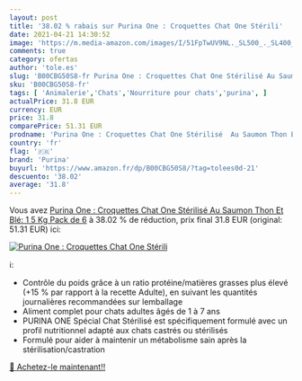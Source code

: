 ```yaml
---
layout: post
title: '38.02 % rabais sur Purina One : Croquettes Chat One Stérili'
date: 2021-04-21 14:30:52
image: 'https://m.media-amazon.com/images/I/51FpTwUV9NL._SL500_._SL400_.jpg'
comments: true
category: ofertas
author: 'tole.es'
slug: 'B00CBG50S8-fr Purina One : Croquettes Chat One Stérilisé Au Saumon Thon...'
sku: 'B00CBG50S8-fr'
tags: [ 'Animalerie','Chats','Nourriture pour chats','purina', ]
actualPrice: 31.8 EUR
currency: EUR
price: 31.8
comparePrice: 51.31 EUR
prodname: 'Purina One : Croquettes Chat One Stérilisé  Au Saumon Thon Et Blé: 1 5 Kg  Pack de 6'
country: 'fr'
flag: '🇫🇷'
brand: 'Purina'
buyurl: 'https://www.amazon.fr/dp/B00CBG50S8/?tag=tolees0d-21'
descuento: '38.02'
average: '31.8'
---
```


Vous avez [Purina One : Croquettes Chat One Stérilisé  Au Saumon Thon Et Blé: 1 5 Kg  Pack de 6](https://www.amazon.fr/dp/B00CBG50S8/?tag=tolees0d-21)  à  38.02 % de réduction, prix final  31.8 EUR (original: 51.31 EUR) ici:

[![Purina One : Croquettes Chat One Stérili](https://m.media-amazon.com/images/I/51FpTwUV9NL._SL500_._SL400_.jpg)](https://www.amazon.fr/dp/B00CBG50S8/?tag=tolees0d-21)

ℹ️:

- Contrôle du poids grâce à un ratio protéine/matières grasses plus élevé (+15 % par rapport à la recette Adulte), en suivant les quantités journalières recommandées sur lemballage
- Aliment complet pour chats adultes âgés de 1 à 7 ans
- PURINA ONE Spécial Chat Stérilisé est spécifiquement formulé avec un profil nutritionnel adapté aux chats castrés ou stérilisés
- Formulé pour aider à maintenir un métabolisme sain après la stérilisation/castration

[🛒 Achetez-le maintenant!!](https://www.amazon.fr/dp/B00CBG50S8/?tag=tolees0d-21)
